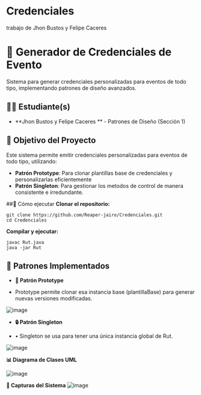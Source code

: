 # Credenciales
trabajo de Jhon Bustos y Felipe Caceres 
# 🪪 Generador de Credenciales de Evento

Sistema para generar credenciales personalizadas para eventos de todo tipo, implementando patrones de diseño avanzados.

## 👨‍🎓 Estudiante(s)
- **Jhon Bustos y Felipe Caceres ** - Patrones de Diseño (Sección 1)

## 🎯 Objetivo del Proyecto
Este sistema permite emitir credenciales personalizadas para eventos de todo tipo, utilizando:
- **Patrón Prototype**: Para clonar plantillas base de credenciales y personalizarlas eficientemente
- **Patrón Singleton**: Para gestionar los metodos de control de manera consistente e irredundante.

##🚀 Cómo ejecutar
**Clonar el repositorio:**
```
git clone https://github.com/Reaper-jairo/Credenciales.git
cd Credenciales
```
**Compilar y ejecutar:**
```
javac Rut.java
java -jar Rut
```
## 🧬 Patrones Implementados
- **🔄 Patrón Prototype**

- Prototype permite clonar esa instancia base (plantillaBase) para generar nuevas versiones modificadas.


 ![image](https://github.com/user-attachments/assets/4d09e51a-477d-4f9d-b3c3-4d10be4a3ab2)
 


- **🔒 Patrón Singleton**

- •	Singleton se usa para tener una única instancia global de Rut.
  
![image](https://github.com/user-attachments/assets/788852c8-64ad-4c6d-9ae1-59476d49b3b6)



**📊 Diagrama de Clases UML**

![image](https://github.com/user-attachments/assets/76b77d16-52b7-4da5-a1ff-d6b30ee8b05b)


**📸 Capturas del Sistema**
![image](https://github.com/user-attachments/assets/601403ed-db5f-4cab-9712-ad5ffdd3e53a)


